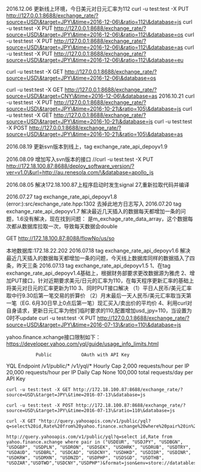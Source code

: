 2016.12.06
 更新线上环境，今日美元对日元汇率为112
curl -u test:test -X PUT http://127.0.0.1:8688/exchange_rate/?source=USD\&target=JPY\&time=2016-12-06\&ratio=112\&database=js
curl -u test:test -X PUT http://127.0.0.1:8688/exchange_rate/?source=USD\&target=JPY\&time=2016-12-06\&ratio=112\&database=os
curl -u test:test -X PUT http://127.0.0.1:8688/exchange_rate/?source=USD\&target=JPY\&time=2016-12-06\&ratio=112\&database=as
curl -u test:test -X PUT http://127.0.0.1:8688/exchange_rate/?source=USD\&target=JPY\&time=2016-12-06\&ratio=112\&database=eu

curl -u test:test -X GET http://127.0.0.1:8688/exchange_rate/?source=USD\&target=JPY\&time=2016-12-06\&database=os

curl -u test:test -X GET http://127.0.0.1:8688/exchange_rate/?source=USD\&target=CNY\&time=2016-12-06\&database=as
2016.10.21
curl -u test:test -X PUT http://127.0.0.1:8688/exchange_rate/?source=USD\&target=JPY\&time=2016-10-21\&ratio=105\&database=js
curl -u test:test -X GET http://127.0.0.1:8688/exchange_rate/?source=USD\&target=JPY\&time=2016-10-21\&database=js
curl -u test:test -X POST http://127.0.0.1:8688/exchange_rate/?source=USD\&target=JPY\&time=2016-10-21\&ratio=105\&database=as

2016.08.19 更新svn版本到线上，tag exchange_rate_api_depoyv1.9

2016.08.09
增加写入svn版本的接口
//curl -u test:test -X PUT http://172.18.100.87:8688/deploy_software_version/?ver=v1.0\&url=http://au.renesola.com/\&database=apollo_js

2016.08.05 解决172.18.100.87上程序启动时发生signal 27,重新拉取代码并编译

2016.07.27 tag exchange_rate_api_depoyv1.8
(error:):src/exchange_rate.hpp:1302  去掉此地方日志写入
2016.07.20 tag exchange_rate_api_depoyv1.7
解决最近几天插入的数据每天都增加一条的问题，1.6没有解决，现在找到问题：
是m_exchage_rate_data_array，这个数据每次都从数据库拉取一次，导致每天数据会double


GET http://172.18.100.87:8088/flowNo/us/so

本地数据库:172.18.22.202
2016.07.18 tag exchange_rate_api_depoyv1.6
解决最近几天插入的数据每天都增加一条的问题，今天线上数据库同样的数据插入了四条，昨天三条
2016.07.13 tag exchange_rate_api_depoyv1.5
	1、在tag exchange_rate_api_depoyv1.4基础上，根据财务部要求更改数据源为雅虎
	2、增加PUT接口，针对近期要求美元/日元的汇率为110，在每天程序更新汇率的基础上将美元对日元的汇率更新为110
	3、同时PUT接口解决
		（1）平日人民币/美元汇率取中行9.30后第一笔交易的折算价
		（2）月末最后一天人民币/美元汇率取当天第一笔（EG. 6月30日早上0点后第一笔）现汇买入/卖出价的平均价
	4、利用curl对自身请求，更新日元汇率为他们临时要求的110,配置增加usd_jpy=110，当设置为0时不update
	curl -u test:test -X PUT http://127.0.0.1:8688/exchange_rate/?source=USD\&target=JPY\&time=2016-07-13\&ratio=110\&database=js

yahoo.finance.xchange接口限制如下：
https://developer.yahoo.com/yql/guide/usage_info_limits.html


               Public	        OAuth with API Key
YQL Endpoint	/v1/public/*	/v1/yql/*
Hourly Cap	2,000 requests/hour per IP	20,000 requests/hour per IP
Daily Cap	None	100,000 total requests/day per API Key


	curl -u test:test -X GET http://172.18.100.87:8688/exchange_rate/?source=USD\&target=JPY\&time=2016-07-13\&database=js

	curl -u test:test -X POST http://172.18.100.87:8688/exchange_rate/?source=USD\&target=JPY\&time=2016-07-13\&ratio=110\&database=js

	curl -X GET "http://query.yahooapis.com/v1/public/yql?q=select%20id,Rate%20from%20yahoo.finance.xchange%20where%20pair%20in%20(%22USDEUR%22,%20%22USDJPY%22,%20%22USDBGN%22,%20%22USDGBP%22,%20%22USDPLN%22,%20%22USDRON%22,%20%22USDSEK%22,%20%22USDHRK%22,%20%22USDRUB%22,%20%22USDTRY%22,%20%22USDAUD%22,%20%22USDBRL%22,%20%22USDCAD%22,%20%22USDCNY%22,%20%22USDHKD%22,%20%22USDIDR%22,%20%22USDINR%22,%20%22USDKRW%22,%20%22USDMXN%22,%20%22USDNZD%22,%20%22USDPHP%22,%20%22USDSGD%22,%20%22USDTHB%22,%20%22USDZAR%22,%22USDTWD%22,%22USDCNY%22,%22USDPHP%22)&format=json&env=store://datatables.org/alltableswithkeys"

	http://query.yahooapis.com/v1/public/yql?q=select id,Rate from yahoo.finance.xchange where pair in ("USDEUR", "USDJPY", "USDBGN", "USDGBP", "USDPLN", "USDRON", "USDSEK", "USDHRK", "USDRUB", "USDTRY", "USDAUD", "USDBRL", "USDCAD", "USDCNY", "USDHKD", "USDIDR", "USDINR", "USDKRW", "USDMXN", "USDNZD", "USDPHP", "USDSGD", "USDTHB", "USDZAR","USDTWD","USDCNY","USDPHP")&format=json&env=store://datatables.org/alltableswithkeys